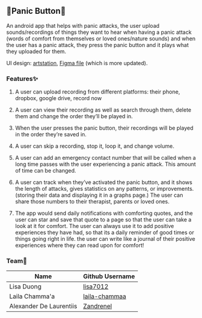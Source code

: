 ## 🌷Panic Button🌸
An android app that helps with panic attacks, the user upload sounds/recordings of things they want to hear when having a panic attack (words of comfort from themselves or loved ones/nature sounds) and when the user has a panic attack, they press the panic button and it plays what they uploaded for them.

UI design: [artstation](https://laila_chammaa.artstation.com/projects/48R3Zk), [Figma file](https://www.figma.com/file/LQ6pS4D7ivzWKmoRFWEMd6/panic-app?node-id=0%3A1) (which is more updated).


### Features✨

1. A user can upload recording from different platforms:
their phone,
dropbox,
google drive,
record now

2. A user can view their recording as well as search through them, delete them and change the order they’ll be played in.

3. When the user presses the panic button, their recordings will be played in the order they’re saved in.

4. A user can skip a recording, stop it, loop it, and change volume.

5. A user can add an emergency contact number that will be called when a long time passes with the user experiencing a panic attack. This amount of time can be changed.

6. A user can track when they’ve activated the panic button, and it shows the length of attacks, gives statistics on any patterns, or improvements. (storing their data and displaying it in a graphs page.) The user can share those numbers to their therapist, parents or loved ones.

7. The app would send daily notifications with comforting quotes, and the user can star and save that quote to a page so that the user can take a look at it for comfort. The user can always use it to add positive experiences they have had, so that its a daily reminder of good times or things going right in life. the user can write like a journal of their positive experiences where they can read upon for comfort!


### Team🦄

| Name | Github Username |
|---|---|
| Lisa Duong | [lisa7012](https://github.com/lisa7012) |
| Laila Chamma'a | [laila-chammaa](https://github.com/laila-chammaa) |
| Alexander De Laurentiis | [Zandrenel](https://github.com/Zandrenel) |
